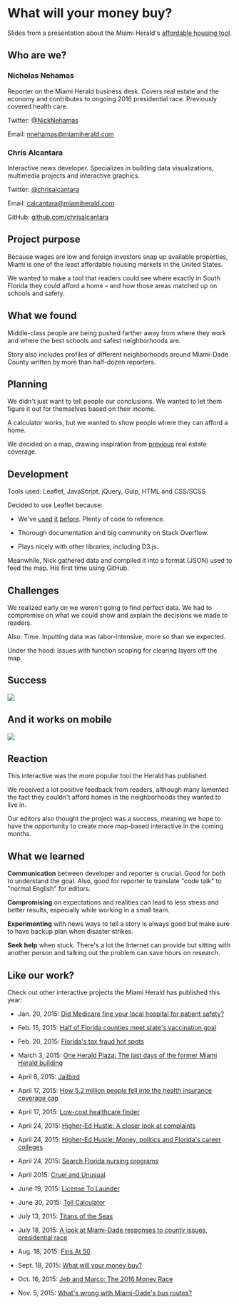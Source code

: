 What will your money buy?
====

Slides from a presentation about the Miami Herald's [affordable housing tool](http://pubsys.miamiherald.com/static/media/projects/2015/affordable-homes/).


Who are we?
----

### Nicholas Nehamas ###
Reporter on the Miami Herald business desk. Covers real estate and the economy and contributes to ongoing 2016 presidential race. Previously covered health care.

Twitter: [@NickNehamas](http://twitter.com/NickNehamas)

Email: [nnehamas@miamiherald.com](mailto:nnehamas@miamiherald.com)


### Chris Alcantara ###
Interactive news developer. Specializes in building data visualizations, multimedia projects and interactive graphics.

Twitter: [@chrisalcantara](http://twitter.com/chrisalcantara)

Email: [calcantara@miamiherald.com](calcantara@miamiherald.com)

GitHub: [github.com/chrisalcantara](github.com/chrisalcantara)

Project purpose
----
Because wages are low and foreign investors snap up available properties, Miami is one of the least affordable housing markets in the United States. 

We wanted to make a tool that readers could see where exactly in South Florida they could afford a home – and how those areas matched up on schools and safety. 

What we found
----

Middle-class people are being pushed farther away from where they work and where the best schools and safest neighborhoods are.

Story also includes profiles of different neighborhoods around Miami-Dade County written by more than half-dozen reporters. 

Planning
----
We didn't just want to tell people our conclusions. We wanted to let them figure it out for themselves based on their income. 

A calculator works, but we wanted to show people where they can afford a home. 

We decided on a map, drawing inspiration from [previous](http://media.miamiherald.com/static/media/projects/2014/zipcode/) real estate coverage.

Development
---
Tools used: Leaflet, JavaScript, jQuery, Gulp, HTML and CSS/SCSS

Decided to use Leaflet because:

* We've [used](http://pubsys.miamiherald.com/static/media/projects/2015/bus-gripes/) [it](http://media.miamiherald.com/static/media/projects/2014/zipcode/map/?33126) [before](http://media.miamiherald.com/static/media/projects/2015/hospital-infections/). Plenty of code to reference. 

* Thorough documentation and big community on Stack Overflow.

* Plays nicely with other libraries, including D3.js. 

Meanwhile, Nick gathered data and compiled it into a format (JSON) used to feed the map. His first time using GitHub.


Challenges
----
We realized early on we weren't going to find perfect data. We had to compromise on what we could show and explain the decisions we made to readers. 

Also: Time. Inputting data was labor-intensive, more so than we expected.

Under the hood: Issues with function scoping for clearing layers off the map. 

Success
----
 
<img src='http://i.imgur.com/NSJUbjq.gif'>


And it works on mobile
----
<img src='http://i.imgur.com/7eXo8wP.gif'>


Reaction
----
This interactive was the more popular tool the Herald has published. 

We received a lot positive feedback from readers, although many lamented the  fact they couldn't afford homes in the neighborhoods they wanted to live in. 

Our editors also thought the project was a success, meaning we hope to have the opportunity to create more map-based interactive in the coming months. 

What we learned
---
**Communication** between developer and reporter is crucial. Good for both to understand the goal. Also, good for reporter to translate "code talk" to "normal English" for editors. 

**Compromising** on expectations and realities can lead to less stress and better results, especially while working in a small team. 

**Experimenting** with news ways to tell a story is always good but make sure to have backup plan when disaster strikes. 

**Seek help** when stuck. There's a lot the Internet can provide but sitting with another person and talking out the problem can save hours on research. 

Like our work?
---
Check out other interactive projects the Miami Herald has published this year:

* Jan. 20, 2015: [Did Medicare fine your local hospital for patient safety?](http://media.miamiherald.com/static/media/projects/2015/hospital-penalties/)

* Feb. 15, 2015: [Half of Florida counties meet state's vaccination goal](http://pubsys.miamiherald.com/static/media/projects/2015/vaccines/)

* Feb. 20, 2015: [Florida's tax fraud hot spots](http://pubsys.miamiherald.com/static/media/projects/2015/sofla-tax-fraud/index.html) 

* March 3, 2015: [One Herald Plaza: The last days of the former Miami Herald building](http://media.miamiherald.com/static/media/projects/2015/one-herald-plaza/)

* April 8, 2015: [Jailbird](https://github.com/chrisalcantara/jailbird)

* April 17, 2015: [How 5.2 million people fell into the health insurance coverage cap](http://pubsys.miamiherald.com/static/media/projects/2015/gap-explainer/index.html)

* April 17, 2015: [Low-cost healthcare finder](http://pubsys.miamiherald.com/static/media/projects/2015/findcare/index.html) 

* April 24, 2015: [Higher-Ed Hustle: A closer look at complaints](http://pubsys.miamiherald.com/static/media/projects/2015/higher-ed-hustle/complaints/)

* April 24, 2015: [Higher-Ed Hustle: Money, politics and Florida's career colleges](http://pubsys.miamiherald.com/static/media/projects/2015/higher-ed-hustle/contributions/)

* April 24, 2015: [Search Florida nursing programs](http://pubsys.miamiherald.com/static/media/projects/2015/higher-ed-hustle/nclex.html) 

* April 2015: [Cruel and Unusual](http://pubsys.miamiherald.com/static/media/projects/2015/cruel-and-unusual/)

* June 19, 2015: [License To Launder](http://pubsys.miamiherald.com/static/media/projects/2015/license-to-launder/)

* June 30, 2015: [Toll Calculator](http://media.miamiherald.com/static/media/projects/toll-calculator/) 

* July 13, 2015: [Titans of the Seas](http://pubsys.miamiherald.com/static/media/projects/2015/titans-of-the-seas/) 

* July 18, 2015: [A look at Miami-Dade responses to county issues, presidential race](http://pubsys.miamiherald.com/static/media/projects/2015/july-2015-poll/)

* Aug. 18, 2015: [Fins At 50](http://media.miamiherald.com/static/media/projects/2015/fins-at-50/index.html) 

* Sept. 18, 2015: [What will your money buy?](http://pubsys.miamiherald.com/static/media/projects/2015/affordable-homes/) 

* Oct. 16, 2015: [Jeb and Marco: The 2016 Money Race](http://pubsys.miamiherald.com/static/media/projects/2015/2016-money-race/)

* Nov. 5, 2015: [What's wrong with Miami-Dade's bus routes?](http://pubsys.miamiherald.com/static/media/projects/2015/bus-gripes/)

















